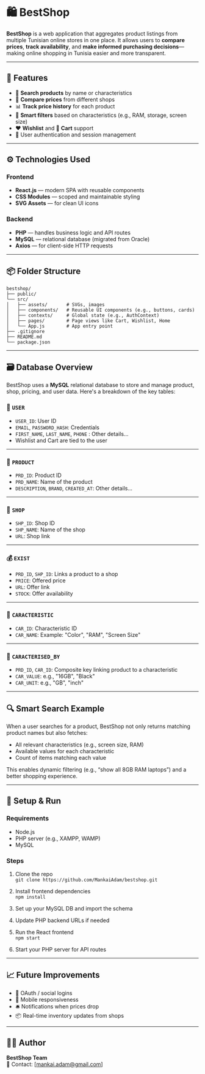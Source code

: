 # 🛍️ BestShop

**BestShop** is a web application that aggregates product listings from multiple Tunisian online stores in one place. It allows users to **compare prices**, **track availability**, and **make informed purchasing decisions**—making online shopping in Tunisia easier and more transparent.

---

## 🚀 Features

- 🔎 **Search products** by name or characteristics
- 💸 **Compare prices** from different shops
- 📊 **Track price history** for each product
- 🧠 **Smart filters** based on characteristics (e.g., RAM, storage, screen size)
- ❤️ **Wishlist** and 🛒 **Cart** support
- 👤 User authentication and session management

---

## ⚙️ Technologies Used

### Frontend

- **React.js** — modern SPA with reusable components
- **CSS Modules** — scoped and maintainable styling
- **SVG Assets** — for clean UI icons

### Backend

- **PHP** — handles business logic and API routes
- **MySQL** — relational database (migrated from Oracle)
- **Axios** — for client-side HTTP requests

---

## 📦 Folder Structure
```text
bestshop/
├── public/
└── src/
│   ├── assets/       # SVGs, images
│   ├── components/   # Reusable UI components (e.g., buttons, cards)
│   ├── contexts/     # Global state (e.g., AuthContext)
│   ├── pages/        # Page views like Cart, Wishlist, Home
│   └── App.js        # App entry point
├── .gitignore
├── README.md
└── package.json
```

---

## 🗃️ Database Overview

BestShop uses a **MySQL** relational database to store and manage product, shop, pricing, and user data. Here's a breakdown of the key tables:

### 👤 `USER`

- `USER_ID`: User ID
- `EMAIL`, `PASSWORD_HASH`: Credentials
- `FIRST_NAME`, `LAST_NAME`, `PHONE` : Other details...
- Wishlist and Cart are tied to the user

---

### 🛒 `PRODUCT`

- `PRD_ID`: Product ID
- `PRD_NAME`: Name of the product
- `DESCRIPTION`, `BRAND`, `CREATED_AT`: Other details...

---

### 🏬 `SHOP`

- `SHP_ID`: Shop ID
- `SHP_NAME`: Name of the shop
- `URL`: Shop link

---

### 💰 `EXIST`

- `PRD_ID`, `SHP_ID`: Links a product to a shop
- `PRICE`: Offered price
- `URL`: Offer link
- `STOCK`: Offer availability

---

### 🧬 `CARACTERISTIC`

- `CAR_ID`: Characteristic ID
- `CAR_NAME`: Example: "Color", "RAM", "Screen Size"

---

### 🧩 `CARACTERISED_BY`

- `PRD_ID`, `CAR_ID`: Composite key linking product to a characteristic
- `CAR_VALUE`: e.g., "16GB", "Black"
- `CAR_UNIT`: e.g., "GB", "inch"

---


## 🔍 Smart Search Example

When a user searches for a product, BestShop not only returns matching product names but also fetches:

- All relevant characteristics (e.g., screen size, RAM)
- Available values for each characteristic
- Count of items matching each value

This enables dynamic filtering (e.g., “show all 8GB RAM laptops”) and a better shopping experience.

---

## 🔧 Setup & Run

### Requirements

- Node.js
- PHP server (e.g., XAMPP, WAMP)
- MySQL

### Steps

1. Clone the repo  
   `git clone https://github.com/MankaiAdam/bestshop.git`

2. Install frontend dependencies  
   `npm install`

3. Set up your MySQL DB and import the schema

4. Update PHP backend URLs if needed

5. Run the React frontend  
   `npm start`

6. Start your PHP server for API routes

---

## 📈 Future Improvements

- 🔐 OAuth / social logins
- 📱 Mobile responsiveness
- 🛎️ Notifications when prices drop
- 📦 Real-time inventory updates from shops

---

## 👨‍💻 Author

**BestShop Team**  
💬 Contact: [mankai.adam@gmail.com]
